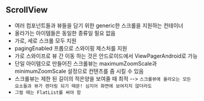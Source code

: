 ## ScrollView
- 여러 컴포넌트들과 뷰들을 담기 위한 generic한 스크롤을 지원하는 컨테이너
- 올라가는 아이템들은 동일한 종류일 필요 없음
- 가로, 세로 스크롤 모두 지원
- pagingEnabled 프롭으로 스와이핑 제스처를 지원
- 가로 스와이프로 뷰 간 이동 하는 것은 안드로이드에서 ViewPagerAndroid로 가능
- 단일 아이템으로 만들어진 스크롤뷰는 maximumZoomScale과 minimumZoomScale 설정으로 컨텐츠를 줌 시킬 수 있음
- 스크롤뷰는 제한 된 길이의 적은양을 보여줄 때 최적 --> `스크롤뷰에 올라오는 모든 요소들과 뷰가 렌더링 되기 때문! 심지어 화면에 보여지지 않더라도`
- `그럴 때는 FlatList를 써야 함`